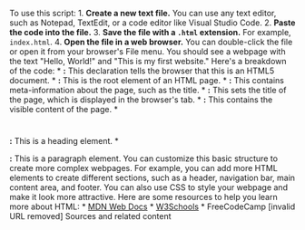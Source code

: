 To use this script:  1.  **Create a new text file.** You can use any text editor, such as Notepad, TextEdit, or a code editor like Visual Studio Code. 2.  **Paste the code into the file.** 3.  **Save the file with a `.html` extension.** For example, `index.html`. 4.  **Open the file in a web browser.** You can double-click the file or open it from your browser's File menu.  You should see a webpage with the text "Hello, World\!" and "This is my first website."  Here's a breakdown of the code:    * **<!DOCTYPE html>:** This declaration tells the browser that this is an HTML5 document.   * **<html></html>:** This is the root element of an HTML page.   * **<head></head>:** This contains meta-information about the page, such as the title.   * **<title></title>:** This sets the title of the page, which is displayed in the browser's tab.   * **<body></body>:** This contains the visible content of the page.   * **<h1></h1>:** This is a heading element.   * **<p></p>:** This is a paragraph element.  You can customize this basic structure to create more complex webpages. For example, you can add more HTML elements to create different sections, such as a header, navigation bar, main content area, and footer. You can also use CSS to style your webpage and make it look more attractive.  Here are some resources to help you learn more about HTML:    * [MDN Web Docs](https://www.google.com/url?sa=E&source=gmail&q=https://developer.mozilla.org/en-US/docs/Web/HTML)   * [W3Schools](https://www.google.com/url?sa=E&source=gmail&q=https://www.w3schools.com/html/)   * FreeCodeCamp [invalid URL removed]  Sources and related content
